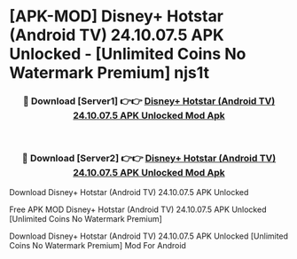 # [APK-MOD] Disney+ Hotstar (Android TV) 24.10.07.5 APK Unlocked - [Unlimited Coins No Watermark Premium] njs1t



<div align="center">
<h3>🔴 Download [Server1] 👉👉 <a href="https://momento.my/?title=Disney+_Hotstar_(Android_TV)_24.10.07.5_APK_Unlocked">Disney+ Hotstar (Android TV) 24.10.07.5 APK Unlocked Mod Apk</a></h3><br>

<h3>🔴 Download [Server2] 👉👉 <a href="https://momento.my/?title=Disney+_Hotstar_(Android_TV)_24.10.07.5_APK_Unlocked">Disney+ Hotstar (Android TV) 24.10.07.5 APK Unlocked Mod Apk</a></h3>
</div>



Download Disney+ Hotstar (Android TV) 24.10.07.5 APK Unlocked 

Free APK MOD Disney+ Hotstar (Android TV) 24.10.07.5 APK Unlocked [Unlimited Coins No Watermark Premium]

Download Disney+ Hotstar (Android TV) 24.10.07.5 APK Unlocked [Unlimited Coins No Watermark Premium] Mod For Android
